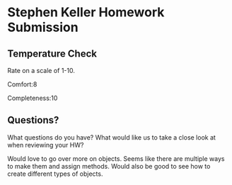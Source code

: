 # Stephen Keller Homework Submission

## Temperature Check

Rate on a scale of 1-10.

Comfort:8

Completeness:10

## Questions?

What questions do you have? What would like us to take a close look at when reviewing your HW?

Would love to go over more on objects. Seems like there are multiple ways to make them and assign methods. Would also be good to see how to create different types of objects. 
